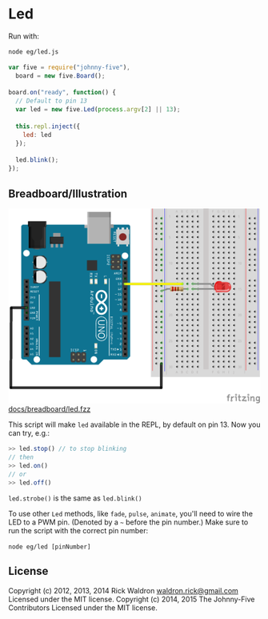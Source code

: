 <!--remove-start-->
# Led

Run with:
```bash
node eg/led.js
```
<!--remove-end-->

```javascript
var five = require("johnny-five"),
  board = new five.Board();

board.on("ready", function() {
  // Default to pin 13
  var led = new five.Led(process.argv[2] || 13);

  this.repl.inject({
    led: led
  });

  led.blink();
});


```


## Breadboard/Illustration


![docs/breadboard/led.png](breadboard/led.png)
[docs/breadboard/led.fzz](breadboard/led.fzz)

This script will make `led` available in the REPL, by default on pin 13.
Now you can try, e.g.:

```js
>> led.stop() // to stop blinking
// then
>> led.on()
// or
>> led.off()
```

`led.strobe()` is the same as `led.blink()`

To use other `Led` methods, like `fade`, `pulse`, `animate`, you'll need to
wire the LED to a PWM pin. (Denoted by a `~` before the pin number.) Make sure
to run the script with the correct pin number:

`node eg/led [pinNumber]`


<!--remove-start-->
## License
Copyright (c) 2012, 2013, 2014 Rick Waldron <waldron.rick@gmail.com>
Licensed under the MIT license.
Copyright (c) 2014, 2015 The Johnny-Five Contributors
Licensed under the MIT license.
<!--remove-end-->
